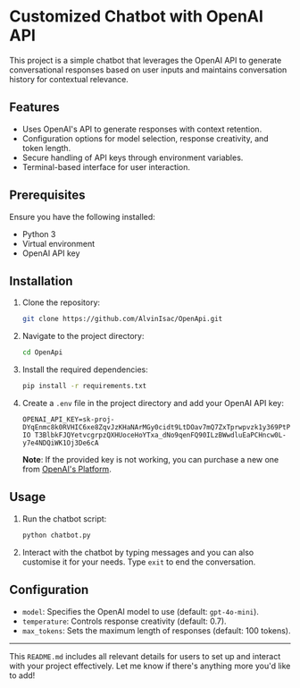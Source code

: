 # Customized Chatbot with OpenAI API

This project is a simple chatbot that leverages the OpenAI API to generate conversational responses based on user inputs and maintains conversation history for contextual relevance. 

## Features

- Uses OpenAI's API to generate responses with context retention.
- Configuration options for model selection, response creativity, and token length.
- Secure handling of API keys through environment variables.
- Terminal-based interface for user interaction.

## Prerequisites

Ensure you have the following installed:

- Python 3
- Virtual environment
- OpenAI API key

## Installation

1. Clone the repository:

   ```bash
   git clone https://github.com/AlvinIsac/OpenApi.git
   ```

2. Navigate to the project directory:

   ```bash
   cd OpenApi
   ```

3. Install the required dependencies:

   ```bash
   pip install -r requirements.txt
   ```

4. Create a `.env` file in the project directory and add your OpenAI API key:

   ```env
   OPENAI_API_KEY=sk-proj-DYqEnmc8k0RVHIC6xe8ZqvJzKHaNArMGy0cidt9LtDOav7mQ7ZxTprwpvzk1y369PtPssIf-IO T3BlbkFJQYetvcgrpzQXHUoceHoYTxa_dNo9qenFQ90ILzBWwdluEaPCHncw0L-y7e4NDQiWK1Oj3De6cA
   ```

   **Note**: If the provided key is not working, you can purchase a new one from [OpenAI's Platform](https://platform.openai.com/docs/overview).

## Usage

1. Run the chatbot script:

   ```bash
   python chatbot.py
   ```

2. Interact with the chatbot by typing messages and you can also customise it for your needs. Type `exit` to end the conversation.

## Configuration

- `model`: Specifies the OpenAI model to use (default: `gpt-4o-mini`).
- `temperature`: Controls response creativity (default: 0.7).
- `max_tokens`: Sets the maximum length of responses (default: 100 tokens).

---

This `README.md` includes all relevant details for users to set up and interact with your project effectively. Let me know if there's anything more you'd like to add!
